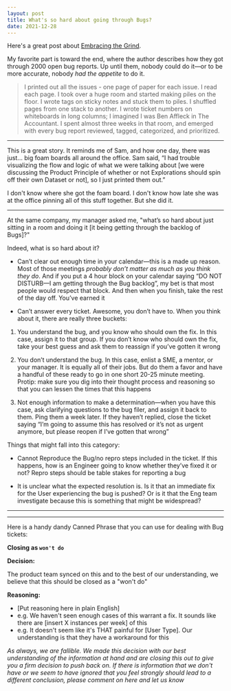 ```yaml
---
layout: post
title: What's so hard about going through Bugs?
date: 2021-12-28
---
```


Here's a great post about [Embracing the Grind](https://jacobian.org/2021/apr/7/embrace-the-grind/). 

My favorite part is toward the end, where the author describes how they got through 2000 open bug reports. Up until them, nobody could do it—or to be more accurate, nobody *had the appetite* to do it.

> I printed out all the issues - one page of paper for each issue. I read each page. I took over a huge room and started making piles on the floor. I wrote tags on sticky notes and stuck them to piles. I shuffled pages from one stack to another. I wrote ticket numbers on whiteboards in long columns; I imagined I was Ben Affleck in The Accountant. I spent almost three weeks in that room, and emerged with every bug report reviewed, tagged, categorized, and prioritized.


----


This is a great story. It reminds me of Sam, and how one day, there was just... big foam boards all around the office. Sam said, “I had trouble visualizing the flow and logic of what we were talking about \[we were discussing the Product Principle of whether or not Explorations should spin off their own Dataset or not], so I just printed them out.”

I don't know where she got the foam board. I don't know how late she was at the office pinning all of this stuff together. But she did it.


----


At the same company, my manager asked me, "what’s so hard about just sitting in a room and doing it \[it being getting through the backlog of Bugs]?"

Indeed, what is so hard about it? 

- Can’t clear out enough time in your calendar—this is a made up reason. Most of those meetings *probably don’t matter as much as you think they do*. And if you put a 4 hour block on your calendar saying “DO NOT DISTURB—I am getting through the Bug backlog”, my bet is that most people would respect that block. And then when you finish, take the rest of the day off. You’ve earned it

- Can’t answer every ticket. Awesome, you don’t have to. When you think about it, there are really three buckets:

1. You understand the bug, and you know who should own the fix. In this case, assign it to that group. If you don’t know who should own the fix, take your best guess and ask them to reassign if you’ve gotten it wrong

2. You don’t understand the bug. In this case, enlist a SME, a mentor, or your manager. It is equally all of their jobs. But do them a favor and have a handful of these ready to go in one short 20-25 minute meeting. Protip: make sure you dig into their thought process and reasoning so that you can lessen the times that this happens

3. Not enough information to make a determination—when you have this case, ask  clarifying questions to the bug filer, and assign it back to them. Ping them a week later. If they haven’t replied, close the ticket saying “I’m going to assume this has resolved or it’s not as urgent anymore, but please reopen if I’ve gotten that wrong”

Things that might fall into this category:

* Cannot Reproduce the Bug/no repro steps included in the ticket. If this happens, how is an Engineer going to know whether they’ve fixed it or not? Repro steps should be table stakes for reporting a bug

* It is unclear what the expected resolution is. Is it that an immediate fix for the User experiencing the bug is pushed? Or is it that the Eng team investigate because this is something that might be widespread?


-----
-----

Here is a handy dandy Canned Phrase that you can use for dealing with Bug tickets:

__Closing as `won't do`__

**Decision:**

The product team synced on this and to the best of our understanding, we believe that this should be closed as a "won't do"

**Reasoning:**

- \[Put reasoning here in plain English]
- e.g. We haven't seen enough cases of this warrant a fix. It sounds like there are \[insert X instances per week] of this
- e.g. It doesn't seem like it's THAT painful for \[User Type]. Our understanding is that they have a workaround for this

*As always, we are fallible. We made this decision with our best understanding of the information at hand and are closing this out to give you a firm decision to push back on. If there is information that we don't have or we seem to have ignored that you feel strongly should lead to a different conclusion, please comment on here and let us know*